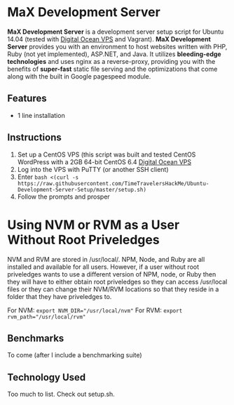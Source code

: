 # MaX Development Server

**MaX Development Server** is a development server setup script for Ubuntu 14.04 (tested with [Digital Ocean VPS](https://www.digitalocean.com/?refcode=751743d45e36) and Vagrant). **MaX Development Server** provides you with an environment to host websites written with PHP, Ruby (not yet implemented), ASP.NET, and Java. It utilizes **bleeding-edge technologies** and uses nginx as a reverse-proxy, providing you with the benefits of **super-fast** static file serving and the optimizations that come along with the built in Google pagespeed module.

## Features
+ 1 line installation

## Instructions
1. Set up a CentOS VPS (this script was built and tested CentOS WordPress with a 2GB 64-bit CentOS 6.4 [Digital Ocean VPS](https://www.digitalocean.com/?refcode=751743d45e36)
2. Log into the VPS with PuTTY (or another SSH client)
3. Enter `bash <(curl -s https://raw.githubusercontent.com/TimeTravelersHackMe/Ubuntu-Development-Server-Setup/master/setup.sh)`
4. Follow the prompts and prosper

# Using NVM or RVM as a User Without Root Priveledges
NVM and RVM are stored in /usr/local/. NPM, Node, and Ruby are all installed and available for all users. However, if a user without root priveledges wants to use a different version of NPM, node, or Ruby then they will have to either obtain root priveledges so they can access /usr/local files or they can change their NVM/RVM locations so that they reside in a folder that they have priveledges to.

For NVM:
`export NVM_DIR="/usr/local/nvm"`
For RVM:
`export rvm_path="/usr/local/rvm"`
## Benchmarks
To come (after I include a benchmarking suite)

## Technology Used
Too much to list. Check out setup.sh.
